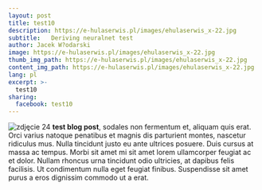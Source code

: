 ```yaml
---
layout: post
title: test10
description: https://e-hulaserwis.pl/images/ehulaserwis_x-22.jpg
subtitle:   Deriving neuralnet test
author: Jacek W?odarski
image: https://e-hulaserwis.pl/images/ehulaserwis_x-22.jpg
thumb_img_path: https://e-hulaserwis.pl/images/ehulaserwis_x-22.jpg
content_img_path: https://e-hulaserwis.pl/images/ehulaserwis_x-22.jpg
lang: pl
excerpt: >-
  test10
sharing:
  facebook: test10
---
```

![zdjęcie 24](https://e-hulaserwis.pl/images/ehulaserwis_x-22.jpg "image 24")
**test blog post**, sodales non fermentum et, aliquam quis erat. Orci varius natoque penatibus et magnis dis parturient montes, nascetur ridiculus mus. Nulla tincidunt justo eu ante ultrices posuere. Duis cursus at massa ac tempus. Morbi sit amet mi sit amet lorem ullamcorper feugiat ac et dolor. Nullam rhoncus urna tincidunt odio ultricies, at dapibus felis facilisis. Ut condimentum nulla eget feugiat finibus. Suspendisse sit amet purus a eros dignissim commodo ut a erat.

